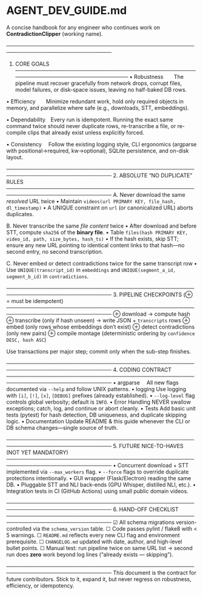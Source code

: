 # AGENT_DEV_GUIDE.md
A concise handbook for any engineer who continues work on **ContradictionClipper** (working name).

──────────────────────────────────────────────────────────────────────────────
1. CORE GOALS
──────────────────────────────────────────────────────────────────────────────
• Robustness  The pipeline must recover gracefully from network drops, corrupt
  files, model failures, or disk-space issues, leaving no half-baked DB rows.

• Efficiency  Minimize redundant work, hold only required objects in memory,
  and parallelize where safe (e.g., downloads, STT, embeddings).

• Dependability Every run is idempotent.  Running the exact same command twice
  should never duplicate rows, re-transcribe a file, or re-compile clips that
  already exist unless explicitly forced.

• Consistency  Follow the existing logging style, CLI ergonomics (argparse with
  positional→required, kw→optional), SQLite persistence, and on-disk layout.

──────────────────────────────────────────────────────────────────────────────
2. ABSOLUTE “NO DUPLICATE” RULES
──────────────────────────────────────────────────────────────────────────────
A. Never download the same *resolved* URL twice
   • Maintain `videos(url PRIMARY KEY, file_hash, dl_timestamp)`
   • A UNIQUE constraint on `url` (or canonicalized URL) aborts duplicates.

B. Never transcribe the same *file content* twice
   • After download and before STT, compute `sha256` of the **binary file**.
   • Table `files(hash PRIMARY KEY, video_id, path, size_bytes, hash_ts)`
   • If the hash exists, skip STT; ensure any new URL pointing to identical
     content links to that hash—no second entry, no second transcription.

C. Never embed or detect contradictions twice for the same transcript row
   • Use `UNIQUE(transcript_id)` in `embeddings` and
     `UNIQUE(segment_a_id, segment_b_id)` in `contradictions`.

──────────────────────────────────────────────────────────────────────────────
3. PIPELINE CHECKPOINTS (⊕ = must be idempotent)
──────────────────────────────────────────────────────────────────────────────
⊕ download → compute hash
⊕ transcribe (only if hash unseen) → write JSON + `transcripts` rows
⊕ embed (only rows whose embeddings don’t exist)
⊕ detect contradictions (only new pairs)
⊕ compile montage (deterministic ordering by `confidence DESC, hash ASC`)

Use transactions per major step; commit only when the sub-step finishes.

──────────────────────────────────────────────────────────────────────────────
4. CODING CONTRACT
──────────────────────────────────────────────────────────────────────────────
• argparse  All new flags documented via `--help` and follow UNIX patterns.
• logging   Use logging with `[i]`, `[!]`, `[x]`, `[DEBUG]` prefixes (already
  established).
• `--log-level` flag controls global verbosity; default is `INFO`.
• Error Handling  NEVER swallow exceptions; catch, log, and continue or abort
  cleanly.
• Tests     Add basic unit tests (pytest) for hash detection, DB uniqueness,
  and duplicate skipping logic.
• Documentation  Update README & this guide whenever the CLI or DB schema
  changes—single source of truth.

──────────────────────────────────────────────────────────────────────────────
5. FUTURE NICE-TO-HAVES (NOT YET MANDATORY)
──────────────────────────────────────────────────────────────────────────────
• Concurrent download + STT implemented via `--max_workers` flag.
• `--force` flags to override duplicate protections intentionally.
• GUI wrapper (Flask/Electron) reading the same DB.
• Pluggable STT and NLI back-ends (GPU Whisper, distilled NLI, etc.).
• Integration tests in CI (GitHub Actions) using small public domain videos.

──────────────────────────────────────────────────────────────────────────────
6. HAND-OFF CHECKLIST
──────────────────────────────────────────────────────────────────────────────
☑  All schema migrations version-controlled via the `schema_version` table.
☐  Code passes pylint / flake8 with < 5 warnings.
☐  `README.md` reflects every new CLI flag and environment prerequisite.
☐  `CHANGELOG.md` updated with date, author, and high-level bullet points.
☐  Manual test: run pipeline twice on same URL list → second run does **zero**
   work beyond log lines (“already exists — skipping”).

──────────────────────────────────────────────────────────────────────────────
This document is the contract for future contributors. Stick to it, expand it,
but never regress on robustness, efficiency, or idempotency.

